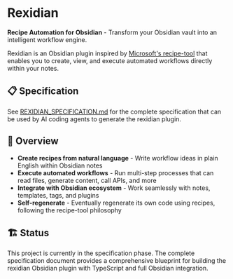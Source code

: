 # Rexidian

**Recipe Automation for Obsidian** - Transform your Obsidian vault into an intelligent workflow engine.

Rexidian is an Obsidian plugin inspired by [Microsoft's recipe-tool](https://github.com/microsoft/recipe-tool) that enables you to create, view, and execute automated workflows directly within your notes.

## 📋 Specification

See [REXIDIAN_SPECIFICATION.md](./REXIDIAN_SPECIFICATION.md) for the complete specification that can be used by AI coding agents to generate the rexidian plugin.

## 🎯 Overview

- **Create recipes from natural language** - Write workflow ideas in plain English within Obsidian notes
- **Execute automated workflows** - Run multi-step processes that can read files, generate content, call APIs, and more  
- **Integrate with Obsidian ecosystem** - Work seamlessly with notes, templates, tags, and plugins
- **Self-regenerate** - Eventually regenerate its own code using recipes, following the recipe-tool philosophy

## 🏗️ Status

This project is currently in the specification phase. The complete specification document provides a comprehensive blueprint for building the rexidian Obsidian plugin with TypeScript and full Obsidian integration.